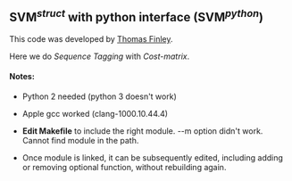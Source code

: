 ## SVM<sup>_struct_</sup> with python interface (SVM<sup>_python_</sup>)
This code was developed by [Thomas Finley](http://tfinley.net/software/svmpython2/). <br>

Here we do _Sequence Tagging_ with _Cost-matrix_. 

#### Notes:
- Python 2 needed (python 3 doesn't work)
- Apple gcc worked (clang-1000.10.44.4)

- __Edit Makefile__ to include the right module. --m option didn't work. Cannot find module in the path. 
- Once module is linked, it can be subsequently edited, including adding or removing optional function, without rebuilding again. 


